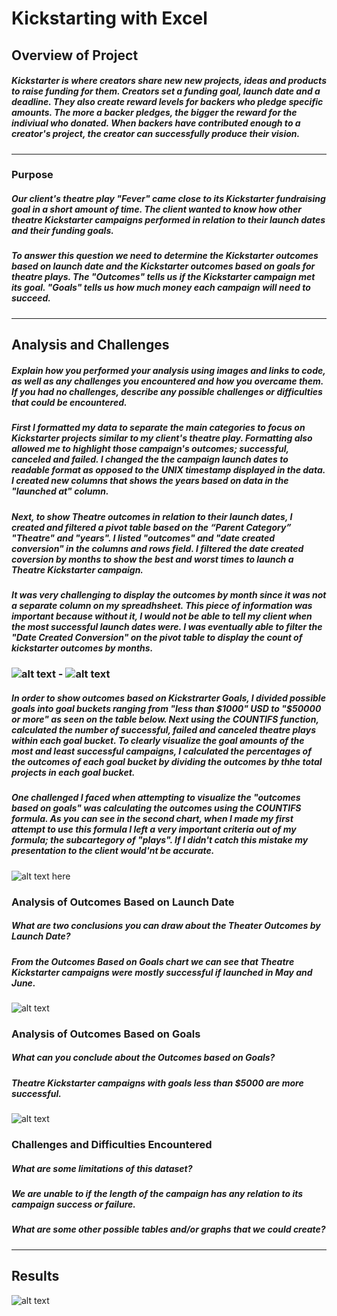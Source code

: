 # **Kickstarting with Excel**

## **Overview of Project**
##### Kickstarter is where creators share new new projects, ideas and products to raise funding for them. Creators set a funding goal, launch date and a deadline. They also create reward levels for backers who pledge specific amounts. The more a backer pledges, the bigger the reward for the indiviual who donated. When backers have contributed enough to  a creator's project, the creator can successfully produce their vision. 
---
### **Purpose**
##### Our client's theatre play "Fever" came close to its Kickstarter fundraising goal in a short amount of time.  The client wanted to know how other theatre Kickstarter campaigns performed in relation to their launch dates and their funding goals. 

##### To answer this question we need to determine the Kickstarter outcomes based on launch date and the Kickstarter outcomes based on goals for theatre plays. The "Outcomes" tells us if the Kickstarter campaign met its goal.  "Goals" tells us how much money each campaign will need to succeed.
---
## **Analysis and Challenges**
##### *Explain how you performed your analysis using images and links to code, as well as any challenges you encountered and how you overcame them. If you had no challenges, describe any possible challenges or difficulties that could be encountered.*

##### First I formatted my data to separate the main categories to focus on Kickstarter projects similar to my client's theatre play. Formatting also allowed me to highlight those campaign's outcomes; successful, canceled and failed.  I changed the the campaign launch dates to readable format as opposed to the UNIX timestamp displayed in the data. I created new columns that shows the years based on data in the "launched at" column.   

##### Next, to show Theatre outcomes in relation to their launch dates, I created and filtered a pivot table based on the “Parent Category” "Theatre" and "years".  I listed "outcomes" and "date created conversion" in the columns and rows field. I filtered the date created coversion by months to show the best and worst times to launch a Theatre Kickstarter campaign.  

##### It was very challenging to display the outcomes by month since it was not a separate column on my spreadhsheet. This piece of information was important because without it, I would not be able to tell my client when the most successful launch dates were. I was eventually able to filter the "Date Created Conversion" on the pivot table to display the count of kickstarter outcomes by months. 

### ![alt text](outcomeslaunchpivotfields.PNG) -  ![alt text](theatreoutcomelaunchpivot.PNG)

##### In order to show outcomes based on Kickstrarter Goals, I divided possible goals into goal buckets ranging from "less than $1000" USD to "$50000 or more" as seen on the table below.  Next using the COUNTIFS function,   calculated the number of successful, failed and canceled theatre plays within each goal bucket. To clearly visualize the goal amounts of the most and least successful campaigns, I calculated the percentages of the outcomes of each goal bucket by dividing the outcomes by thhe total projects in each goal bucket. 

##### One challenged I faced when attempting to visualize the "outcomes based on goals" was calculating the outcomes using the COUNTIFS formula. As you can see in the second chart, when I made my first attempt to use this formula I left a very important criteria out of my formula; the subcartegory of "plays".  If I didn't catch this mistake my presentation to the client would'nt be accurate. 


![alt text](outcomesgoalschart.PNG) 
here

### Analysis of Outcomes Based on Launch Date
##### *What are two conclusions you can draw about the Theater Outcomes by Launch Date?*
##### 	From the Outcomes Based on Goals chart we can see that Theatre Kickstarter campaigns were mostly successful if launched in May and June.  

![alt text](Theater_Outcomes_vs_Launch.png)

### Analysis of Outcomes Based on Goals
##### *What can you conclude about the Outcomes based on Goals?*
##### Theatre Kickstarter campaigns with goals less than $5000 are more successful. 

![alt text](Outcomes_vs_Goals.png)

### Challenges and Difficulties Encountered
##### *What are some limitations of this dataset?*
##### We are unable to if the length of the campaign has any relation to its campaign success or failure. 
	
##### *What are some other possible tables and/or graphs that we could create?* 
---
## **Results**


![alt text](feverplay.PNG)


